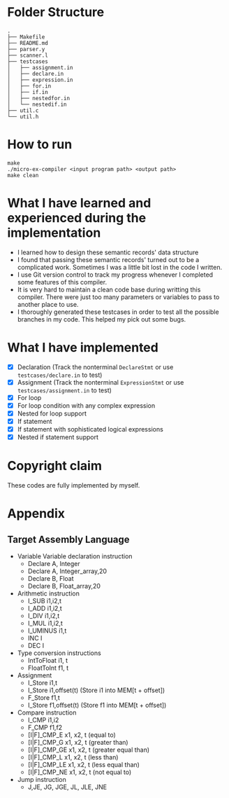 # Folder Structure
```
.
├── Makefile
├── README.md
├── parser.y
├── scanner.l
├── testcases
│   ├── assignment.in
│   ├── declare.in
│   ├── expression.in
│   ├── for.in
│   ├── if.in
│   ├── nestedfor.in
│   └── nestedif.in
├── util.c
└── util.h
```

# How to run
```
make
./micro-ex-compiler <input program path> <output path>
make clean
```

# What I have learned and experienced during the implementation
* I learned how to design these semantic records' data structure
* I found that passing these semantic records' turned out to be a complicated work. Sometimes I was a little bit lost in the code I written.
* I use Git version control to track my progress whenever I completed some features of this compiler.
* It is very hard to maintain a clean code base during writting this compiler. There were just too many parameters or variables to pass to another place to use.
* I thoroughly generated these testcases in order to test all the possible branches in my code. This helped my pick out some bugs.

# What I have implemented
- [x] Declaration (Track the nonterminal `DeclareStmt` or use `testcases/declare.in` to test)
- [x] Assignment (Track the nonterminal `ExpressionStmt` or use `testcases/assignment.in` to test)
- [x] For loop
- [x] For loop condition with any complex expression
- [x] Nested for loop support
- [x] If statement
- [x] If statement with sophisticated logical expressions
- [x] Nested if statement support

# Copyright claim
These codes are fully implemented by myself.

# Appendix
## Target Assembly Language
* Variable Variable declaration instruction
    * Declare A, Integer
    * Declare A, Integer_array,20
    * Declare B, Float
    * Declare B, Float_array,20
* Arithmetic instruction
    * I_SUB i1,i2,t
    * I_ADD i1,i2,t
    * I_DIV i1,i2,t
    * I_MUL i1,i2,t
    * I_UMINUS i1,t
    * INC I
    * DEC I
* Type conversion instructions
    * IntToFloat i1, t 
    * FloatToInt f1, t
* Assignment
    * I_Store i1,t
    * I_Store i1,offset(t) (Store i1 into MEM[t + offset])
    * F_Store f1,t
    * I_Store f1,offset(t) (Store f1 into MEM[t + offset])
* Compare instruction
    * I_CMP i1,i2
    * F_CMP f1,f2
    * [I|F]_CMP_E x1, x2, t (equal to)
    * [I|F]_CMP_G x1, x2, t (greater than)
    * [I|F]_CMP_GE x1, x2, t (greater equal than)
    * [I|F]_CMP_L x1, x2, t (less than)
    * [I|F]_CMP_LE x1, x2, t (less equal than)
    * [I|F]_CMP_NE x1, x2, t (not equal to)
* Jump instruction
    * J,JE, JG, JGE, JL, JLE, JNE 
